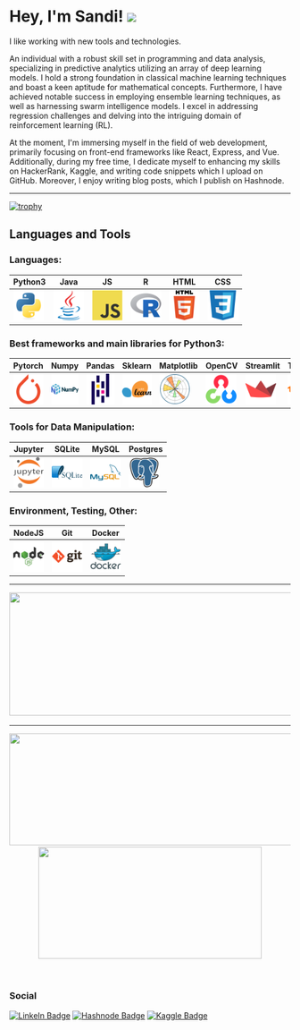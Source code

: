 # Hey, I'm Sandi! <img src="https://raw.githubusercontent.com/MartinHeinz/MartinHeinz/master/wave.gif" width="30px">

I like working with new tools and technologies.

An individual with a robust skill set in programming and data analysis, specializing in predictive analytics utilizing an array of deep learning models. I hold a strong foundation in classical machine learning techniques and boast a keen aptitude for mathematical concepts. Furthermore, I have achieved notable success in employing ensemble learning techniques, as well as harnessing swarm intelligence models. I excel in addressing regression challenges and delving into the intriguing domain of reinforcement learning (RL).

At the moment, I'm immersing myself in the field of web development, primarily focusing on front-end frameworks like React, Express, and Vue. Additionally, during my free time, I dedicate myself to enhancing my skills on HackerRank, Kaggle, and writing code snippets which I upload on GitHub. Moreover, I enjoy writing blog posts, which I publish on Hashnode.

---

[![trophy](https://github-profile-trophy.vercel.app/?username=sandiindika&title=Experience,Stars,Followers,Commits,Repositories,MultipleLang,PillRequest,Issues&theme=onedark)](https://github.com/ryo-ma/github-profile-trophy)

## Languages and Tools
<div>

### Languages:

| Python3 | Java | JS | R | HTML | CSS |
|---|---|---|---|---|---|
| <img src="https://github.com/devicons/devicon/blob/master/icons/python/python-original.svg" title="Python"  alt="Python" width="55" height="55"/> | <img src="https://github.com/devicons/devicon/blob/master/icons/java/java-original.svg" title="Java"  alt="Java" width="55" height="55"/> | <img src="https://github.com/devicons/devicon/blob/master/icons/javascript/javascript-original.svg" title="Javascript"  alt="Javascript" width="55" height="55"/> | <img src="https://github.com/devicons/devicon/blob/master/icons/r/r-original.svg" title="R"  alt="R" width="55" height="55"/> | <img src="https://github.com/devicons/devicon/blob/master/icons/html5/html5-original-wordmark.svg" title="HTML5"  alt="HTML5" width="55" height="55"/> | <img src="https://github.com/devicons/devicon/blob/master/icons/css3/css3-original.svg" title="CSS3"  alt="CSS3" width="55" height="55"/> |

### Best frameworks and main libraries for Python3:

| Pytorch | Numpy | Pandas | Sklearn | Matplotlib | OpenCV | Streamlit | TensorFlow |
|---|---|---|---|---|---|---|---|
| <img src="https://github.com/devicons/devicon/blob/master/icons/pytorch/pytorch-original.svg" title="Pytorch"  alt="Pytorch" width="55" height="55"/> | <img src="https://github.com/devicons/devicon/blob/master/icons/numpy/numpy-original-wordmark.svg" title="Numpy"  alt="Numpy" width="55" height="55"/> | <img src="https://github.com/devicons/devicon/blob/master/icons/pandas/pandas-original.svg" title="Pandas" alt="Pandas" width="55" height="55"/> | <img src="https://github.com/devicons/devicon/blob/master/icons/scikitlearn/scikitlearn-original.svg" title="Scikit-Learn" alt="Scikit-Learn" width="55" height="55"/> | <img src="https://github.com/devicons/devicon/blob/master/icons/matplotlib/matplotlib-original.svg" title="Matplotlib" alt="Matplotlib" width="55" height="55"/> | <img src="https://github.com/devicons/devicon/blob/master/icons/opencv/opencv-original.svg" title="OpenCV" alt="OpenCV" width="55" height="55"/> | <img src="https://github.com/devicons/devicon/blob/master/icons/streamlit/streamlit-original.svg" title="Streamlit" alt="Streamlit" width="55" height="55"/> | <img src="https://github.com/devicons/devicon/blob/master/icons/tensorflow/tensorflow-original-wordmark.svg" title="Tensorflow" alt="Tensorflow" width="55" height="55"/> |

### Tools for Data Manipulation:

| Jupyter | SQLite | MySQL | Postgres |
|---|---|---|---|
| <img src="https://github.com/devicons/devicon/blob/master/icons/jupyter/jupyter-original-wordmark.svg" title="Jupiter" alt="Jupiter" width="55" height="55"/> | <img src="https://github.com/devicons/devicon/blob/master/icons/sqlite/sqlite-original-wordmark.svg" title="SQLite" alt="SQLite" width="55" height="55"/> | <img src="https://github.com/devicons/devicon/blob/master/icons/mysql/mysql-original-wordmark.svg" title="MySQL" alt="MySQL" width="55" height="55"/> | <img src="https://github.com/devicons/devicon/blob/master/icons/postgresql/postgresql-original.svg" title="Postgres" alt="Postgres" width="55" height="55"/> |

### Environment, Testing, Other:

| NodeJS | Git | Docker |
|---|---|---|
| <img src="https://github.com/devicons/devicon/blob/master/icons/nodejs/nodejs-original-wordmark.svg" title="NodeJS" alt="NodeJS" width="55" height="55"/> | <img src="https://github.com/devicons/devicon/blob/master/icons/git/git-original-wordmark.svg" title="Git" alt="Git" width="55" height="55"/> | <img src="https://github.com/devicons/devicon/blob/master/icons/docker/docker-original-wordmark.svg" title="Docker" alt="Docker" width="55" height="55"/> |

</div>

---

<p align="center">
  <img width="800" height="220" src="https://streak-stats.demolab.com?user=sandiindika&theme=highcontrast&hide_border=true&border_radius=5&card_width=800">
</p>

---

<p align="center">
  <img width="600" height="200" src="https://github-readme-stats.vercel.app/api?username=sandiindika&show_icons=true&theme=vision-friendly-dark">
  <img width="400" height="200" src="https://github-readme-stats.vercel.app/api/top-langs/?username=sandiindika&size_weight=0.2&count_weight=0.5&layout=compact&card_width=350&theme=vision-friendly-dark">
</p>

<div id="header" align="center">
  <img src="https://komarev.com/ghpvc/?username=sandiindika&style=for-the-badge&color=orange" alt=""/>
</div>

### Social

[![LinkeIn Badge](https://img.shields.io/badge/LinkedIn-blue?style=for-the-badge&logo=linkedin&logoColor=white)](https://www.linkedin.com/in/ndisan/)
[![Hashnode Badge](https://img.shields.io/badge/Hashnode-blue?style=for-the-badge&logo=hashnode&logoColor=white)](https://suryaeceran.hashnode.dev/)
[![Kaggle Badge](https://img.shields.io/badge/Kaggle-blue?style=for-the-badge&logo=kaggle&logoColor=white)](https://www.kaggle.com/ndisan)
